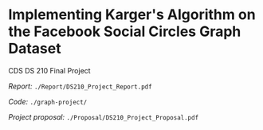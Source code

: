 # Implementing Karger's Algorithm on the Facebook Social Circles Graph Dataset
CDS DS 210 Final Project


_Report:_ `./Report/DS210_Project_Report.pdf`

_Code:_ `./graph-project/`

_Project proposal:_ `./Proposal/DS210_Project_Proposal.pdf`

